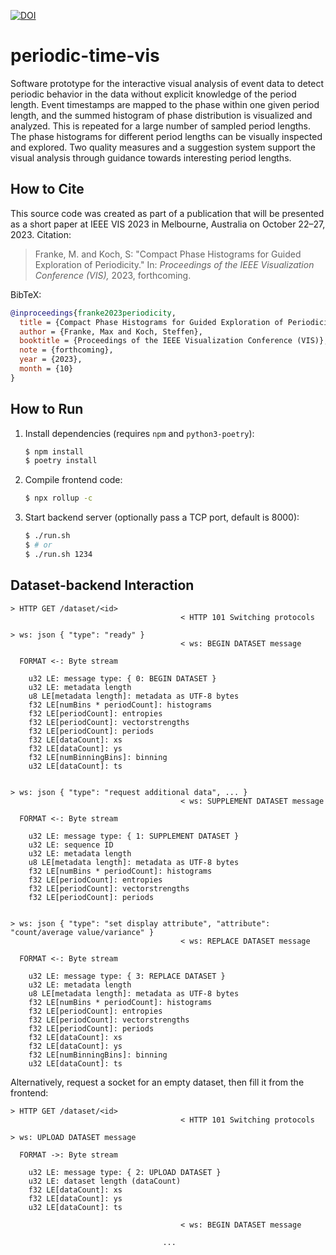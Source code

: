 [![DOI](https://zenodo.org/badge/DOI/10.5281/zenodo.8164733.svg)](https://doi.org/10.5281/zenodo.8164733)

# periodic-time-vis

Software prototype for the interactive visual analysis of event data to detect periodic behavior in the data without explicit knowledge of the period length.
Event timestamps are mapped to the phase within one given period length, and the summed histogram of phase distribution is visualized and analyzed.
This is repeated for a large number of sampled period lengths.
The phase histograms for different period lengths can be visually inspected and explored.
Two quality measures and a suggestion system support the visual analysis through guidance towards interesting period lengths.


## How to Cite

This source code was created as part of a publication that will be presented as a short paper at IEEE VIS 2023 in Melbourne, Australia on October 22&ndash;27, 2023.
Citation:

> Franke, M. and Koch, S:
> "Compact Phase Histograms for Guided Exploration of Periodicity."
> In: *Proceedings of the IEEE Visualization Conference (VIS),* 2023, forthcoming.

BibTeX:

``` bibtex
@inproceedings{franke2023periodicity,
  title = {Compact Phase Histograms for Guided Exploration of Periodicity},
  author = {Franke, Max and Koch, Steffen},
  booktitle = {Proceedings of the IEEE Visualization Conference (VIS)},
  note = {forthcoming},
  year = {2023},
  month = {10}
}
```


## How to Run

1. Install dependencies (requires `npm` and `python3-poetry`):
    ``` bash
    $ npm install
    $ poetry install
    ```

2. Compile frontend code:
    ``` bash
    $ npx rollup -c
    ```

3. Start backend server (optionally pass a TCP port, default is 8000):
    ``` bash
    $ ./run.sh
    $ # or
    $ ./run.sh 1234
    ```


## Dataset-backend Interaction

```
> HTTP GET /dataset/<id>
                                      < HTTP 101 Switching protocols

> ws: json { "type": "ready" }
                                      < ws: BEGIN DATASET message

  FORMAT <-: Byte stream

    u32 LE: message type: { 0: BEGIN DATASET }
    u32 LE: metadata length
    u8 LE[metadata length]: metadata as UTF-8 bytes
    f32 LE[numBins * periodCount]: histograms
    f32 LE[periodCount]: entropies
    f32 LE[periodCount]: vectorstrengths
    f32 LE[periodCount]: periods
    f32 LE[dataCount]: xs
    f32 LE[dataCount]: ys
    f32 LE[numBinningBins]: binning
    u32 LE[dataCount]: ts


> ws: json { "type": "request additional data", ... }
                                      < ws: SUPPLEMENT DATASET message

  FORMAT <-: Byte stream

    u32 LE: message type: { 1: SUPPLEMENT DATASET }
    u32 LE: sequence ID
    u32 LE: metadata length
    u8 LE[metadata length]: metadata as UTF-8 bytes
    f32 LE[numBins * periodCount]: histograms
    f32 LE[periodCount]: entropies
    f32 LE[periodCount]: vectorstrengths
    f32 LE[periodCount]: periods


> ws: json { "type": "set display attribute", "attribute": "count/average value/variance" }
                                      < ws: REPLACE DATASET message

  FORMAT <-: Byte stream

    u32 LE: message type: { 3: REPLACE DATASET }
    u32 LE: metadata length
    u8 LE[metadata length]: metadata as UTF-8 bytes
    f32 LE[numBins * periodCount]: histograms
    f32 LE[periodCount]: entropies
    f32 LE[periodCount]: vectorstrengths
    f32 LE[periodCount]: periods
    f32 LE[dataCount]: xs
    f32 LE[dataCount]: ys
    f32 LE[numBinningBins]: binning
    u32 LE[dataCount]: ts
```

Alternatively, request a socket for an empty dataset, then fill it from the frontend:

```
> HTTP GET /dataset/<id>
                                      < HTTP 101 Switching protocols

> ws: UPLOAD DATASET message

  FORMAT ->: Byte stream

    u32 LE: message type: { 2: UPLOAD DATASET }
    u32 LE: dataset length (dataCount)
    f32 LE[dataCount]: xs
    f32 LE[dataCount]: ys
    u32 LE[dataCount]: ts

                                      < ws: BEGIN DATASET message

                                  ...
```
